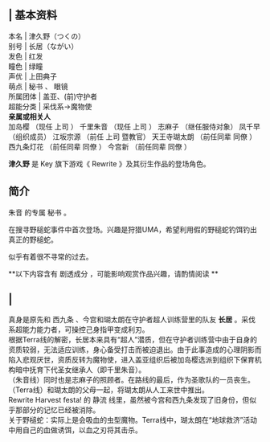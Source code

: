 |  **基本资料**  
---  
本名  |  津久野（つくの）   
别号  |  长居（ながい）   
发色  |  红发   
瞳色  |  绿瞳   
声优  |  上田典子   
萌点  |  秘书  、  眼镜   
所属团体  |  盖亚、(前)守护者   
超能分类  |  采伐系→魔物使   
**亲属或相关人**  
加岛樱  （现任  上司  ）  千里朱音  （现任  上司  ）  志麻子  （继任服侍对象）  凤千早  （组织成员）  江坂宗源  （前任  上司
暨教官）  天王寺瑚太朗  （前任同辈  同僚  ）  西九条灯花  （前任同辈  同僚  ）  今宫新  （前任同辈  同僚  ）  
  
**津久野** 是  Key  旗下游戏《  Rewrite  》及其衍生作品的登场角色。

##  简介

朱音  的专属  秘书  。

在搜寻野槌蛇事件中首次登场。兴趣是狩猎UMA，希望利用假的野槌蛇钓饵钓出真正的野槌蛇。

似乎有着很不寻常的过去。

**以下内容含有 剧透成分  ，可能影响观赏作品兴趣，请酌情阅读 **

|  
---  
真身是原先和  西九条  、今宫和瑚太朗在守护者超人训练营里的队友 **长居** 。采伐系超能力能力者，可操控己身指甲变成利刃。 </br>
根据Terra线的解密，长居本来具有“超人”潜质，但在守护者训练营中由于自身的资质较弱，无法适应训练，身心备受打击而被迫退出。由于此事造成的心理阴影而陷入悲观厌世，资质反转为魔物使，进入盖亚组织后被加岛樱选派到组织下保育机构暗中抚育下代圣女继承人（即千里朱音）。
</br> （朱音线）同时也是志麻子的照顾者。在路线的最后，作为圣歌队的一员丧生。 </br>
（Terra线）和瑚太朗的父母一起，将瑚太朗从人工来世中推出。 </br> Rewrite Harvest festa! 的  静流
线里，虽然被今宫和西九条发现了旧身份，但似乎那部分的记忆已经被消除。 </br>
关于野槌蛇：实际上是会吸血的虫型魔物。Terra线中，瑚太朗在“地球救济”活动中用自己的血做诱饵，以血之刃将其击杀。 </br>

